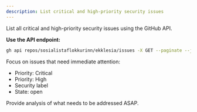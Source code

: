 ```yaml
---
description: List critical and high-priority security issues
---
```


List all critical and high-priority security issues using the GitHub API.

**Use the API endpoint:**

```bash
gh api repos/sosialistaflokkurinn/ekklesia/issues -X GET --paginate --jq '.[] | select((.labels[].name == "Priority: Critical" or .labels[].name == "Priority: High" or .labels[].name == "Security") and .state == "open") | {number, title, priority: (.labels[] | select(.name | startswith("Priority:")).name // "No Priority"), labels: [.labels[].name] | join(", "), updated: .updated_at}' | jq -s 'unique_by(.number) | sort_by(.priority) | reverse | .[]'
```

Focus on issues that need immediate attention:
- Priority: Critical
- Priority: High
- Security label
- State: open

Provide analysis of what needs to be addressed ASAP.
